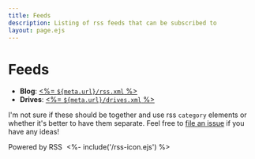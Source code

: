 ```yaml
---
title: Feeds
description: Listing of rss feeds that can be subscribed to
layout: page.ejs
---
```


# Feeds

- **Blog**: <a href='/rss.xml' target='_blank'><%= `${meta.url}/rss.xml` %></a></li>
- **Drives**: <a href='/drives.xml' target='_blank'><%= `${meta.url}/drives.xml` %></a></li>

I'm not sure if these should be together and use rss `category` elements or whether it's better to have them separate.
Feel free to <a href='<%= meta.siteRepository %>/issues' target='_blank'>file an issue</a> if you have any ideas!

Powered by RSS <span style='display: inline-block; margin-left: 5px;'><%- include('/rss-icon.ejs') %></span>
